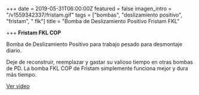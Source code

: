 +++
date = 2019-05-31T06:00:00Z
featured = false
imagen_intro = "/v1559342337/fristam.gif"
tags = ["bombas", "deslizamiento positivo", "fristam", " flk"]
title = "Bomba de Deslizamiento Positivo Fristam FKL"

+++
**Fristam FKL COP**

Bomba de Deslizamiento Positivo para trabajo pesado para desmontaje diario. 
   
 Deje de reconstruir, reemplazar y gastar su valioso tiempo en otras bombas de PD. La bomba FKL COP de Fristam simplemente funciona mejor y dura más tiempo.

[Ver video](http://www.fristam.com/en-us/pumpsandblenders/positivedisplacementpumps/fklcopheavydutypdpumpforteardowncleaning.aspx "Deslizamiento Positivo")